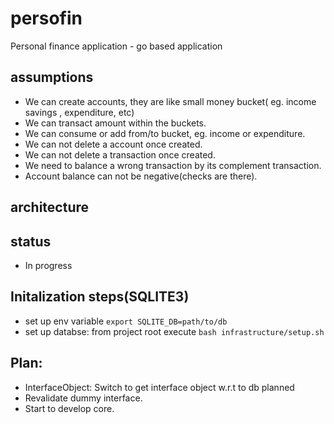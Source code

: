 # persofin
Personal finance application - go based application 

## assumptions 
* We can create accounts, they are like small money bucket( eg. income savings , expenditure, etc)
* We can transact amount within the buckets.
* We can consume or add from/to bucket, eg. income or expenditure.
* We can not delete a account once created.
* We can not delete a transaction once created.
* We need to balance a wrong transaction by its complement transaction.
* Account balance can not be negative(checks are there).

## architecture


## status 
* In progress

## Initalization steps(SQLITE3)
* set up env variable `export SQLITE_DB=path/to/db`
* set up databse: from project root execute `bash infrastructure/setup.sh`

## Plan:
* InterfaceObject: Switch to get interface object w.r.t to db planned
* Revalidate dummy interface.
* Start to develop core.
